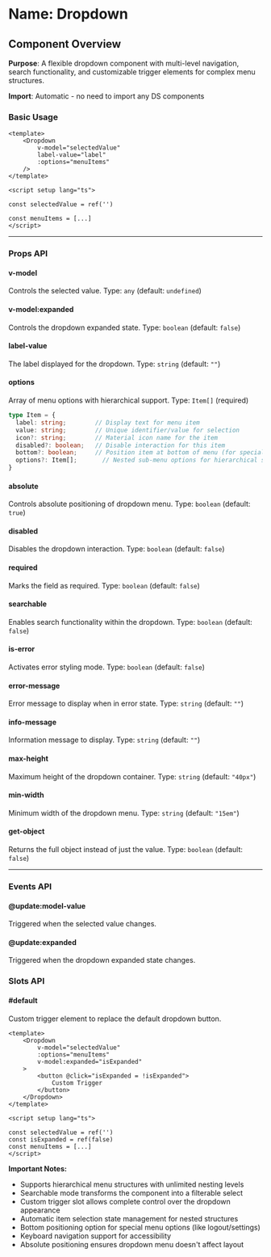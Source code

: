 # Name: Dropdown
## Component Overview

**Purpose**: A flexible dropdown component with multi-level navigation, search functionality, and customizable trigger elements for complex menu structures.

**Import**: Automatic - no need to import any DS components

### Basic Usage

```vue
<template>
    <Dropdown 
        v-model="selectedValue"
        label-value="label"
        :options="menuItems"
    />
</template>

<script setup lang="ts">

const selectedValue = ref('')

const menuItems = [...]
</script>
```

---

### Props API

#### v-model
Controls the selected value. Type: `any` (default: `undefined`)

#### v-model:expanded
Controls the dropdown expanded state. Type: `boolean` (default: `false`)

#### label-value
The label displayed for the dropdown. Type: `string` (default: `""`)

#### options
Array of menu options with hierarchical support. Type: `Item[]` (required)

```typescript
type Item = {
  label: string;        // Display text for menu item
  value: string;        // Unique identifier/value for selection
  icon?: string;        // Material icon name for the item
  disabled?: boolean;   // Disable interaction for this item
  bottom?: boolean;     // Position item at bottom of menu (for special options)
  options?: Item[];       // Nested sub-menu options for hierarchical structure
}
```

#### absolute
Controls absolute positioning of dropdown menu. Type: `boolean` (default: `true`)

#### disabled
Disables the dropdown interaction. Type: `boolean` (default: `false`)

#### required
Marks the field as required. Type: `boolean` (default: `false`)

#### searchable
Enables search functionality within the dropdown. Type: `boolean` (default: `false`)

#### is-error
Activates error styling mode. Type: `boolean` (default: `false`)

#### error-message
Error message to display when in error state. Type: `string` (default: `""`)

#### info-message
Information message to display. Type: `string` (default: `""`)

#### max-height
Maximum height of the dropdown container. Type: `string` (default: `"40px"`)

#### min-width
Minimum width of the dropdown menu. Type: `string` (default: `"15em"`)

#### get-object
Returns the full object instead of just the value. Type: `boolean` (default: `false`)

---

### Events API

#### @update:model-value
Triggered when the selected value changes.

#### @update:expanded
Triggered when the dropdown expanded state changes.

### Slots API

#### #default
Custom trigger element to replace the default dropdown button.

```vue
<template>
    <Dropdown 
        v-model="selectedValue"
        :options="menuItems"
        v-model:expanded="isExpanded"
    >
        <button @click="isExpanded = !isExpanded">
            Custom Trigger
        </button>
    </Dropdown>
</template>

<script setup lang="ts">

const selectedValue = ref('')
const isExpanded = ref(false)
const menuItems = [...]
</script>
```

**Important Notes:**
- Supports hierarchical menu structures with unlimited nesting levels
- Searchable mode transforms the component into a filterable select
- Custom trigger slot allows complete control over the dropdown appearance
- Automatic item selection state management for nested structures
- Bottom positioning option for special menu options (like logout/settings)
- Keyboard navigation support for accessibility
- Absolute positioning ensures dropdown menu doesn't affect layout